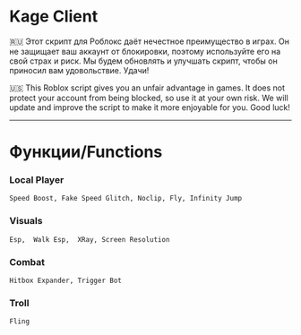 # Kage Client
🇷🇺 Этот скрипт для Роблокс даёт нечестное преимущество в играх. Он не защищает ваш аккаунт от блокировки, поэтому используйте его на свой страх и риск. Мы будем обновлять и улучшать скрипт, чтобы он приносил вам удовольствие. Удачи!


🇺🇸 This Roblox script gives you an unfair advantage in games. It does not protect your account from being blocked, so use it at your own risk. We will update and improve the script to make it more enjoyable for you. Good luck!

___

# Функции/Functions

### Local Player
`Speed Boost,
Fake Speed Glitch,
Noclip,
Fly,
Infinity Jump`


### Visuals
`Esp, 
Walk Esp, 
XRay,
Screen Resolution`

### Combat
`Hitbox Expander,
Trigger Bot`

### Troll
`Fling`
